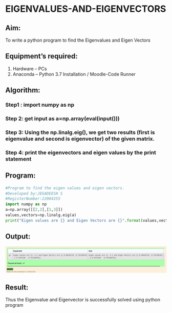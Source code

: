 # EIGENVALUES-AND-EIGENVECTORS
## Aim:
To write a python program to find the Eigenvalues and Eigen Vectors
## Equipment’s required:
1. 	Hardware – PCs
2. 	Anaconda – Python 3.7 Installation / Moodle-Code Runner
## Algorithm:
### Step1 : import numpy as np
### Step 2: get input as a=np.array(eval(input()))
### Step 3: Using the np.linalg.eig(),  we get two results (first is eigenvalue and second is eigenvector) of the given matrix.
### Step 4: print the eigenvectors and eigen values by the print statement

## Program:
``` python
#Program to find the eigen values and eigen vectors.
#Developed by:JEGADEESH S
#RegisterNumber:22004355
import numpy as np
a=np.array([[2,2],[1,3]])
values,vectors=np.linalg.eig(a)
print("Eigen values are {} and Eigen Vectors are {}".format(values,vectors))
```

## Output:
![OUTPUT](output3.png)
## Result:
Thus the Eigenvalue and Eigenvector is successfully solved using python program
